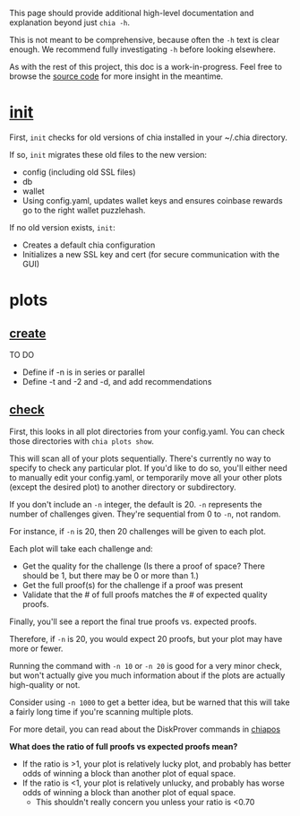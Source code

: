 This page should provide additional high-level documentation and explanation beyond just `chia -h`.

This is not meant to be comprehensive, because often the `-h` text is clear enough. We recommend fully investigating `-h` before looking elsewhere.

As with the rest of this project, this doc is a work-in-progress. Feel free to browse the [source code](https://github.com/Chia-Network/chia-blockchain/tree/master/src/cmds) for more insight in the meantime.

# [init](https://github.com/Chia-Network/chia-blockchain/blob/master/src/cmds/init.py)

First, `init` checks for old versions of chia installed in your ~/.chia directory.

If so, `init` migrates these old files to the new version:
* config (including old SSL files)
* db
* wallet
* Using config.yaml, updates wallet keys and ensures coinbase rewards go to the right wallet puzzlehash.

If no old version exists, `init`:
* Creates a default chia configuration
* Initializes a new SSL key and cert (for secure communication with the GUI)

# plots

## [create](https://github.com/Chia-Network/chia-blockchain/blob/master/src/plotting/create_plots.py)

TO DO
* Define if -n is in series or parallel
* Define -t and -2 and -d, and add recommendations

## [check](https://github.com/Chia-Network/chia-blockchain/blob/master/src/plotting/check_plots.py)

First, this looks in all plot directories from your config.yaml. You can check those directories with `chia plots show`.

This will scan all of your plots sequentially. There's currently no way to specify to check any particular plot. If you'd like to do so, you'll either need to manually edit your config.yaml, or temporarily move all your other plots (except the desired plot) to another directory or subdirectory.

If you don't include an `-n` integer, the default is 20. `-n` represents the number of challenges given. They're sequential from 0 to `-n`, not random.

For instance, if `-n` is 20, then 20 challenges will be given to each plot.

Each plot will take each challenge and:
* Get the quality for the challenge (Is there a proof of space? There should be 1, but there may be 0 or more than 1.)
* Get the full proof(s) for the challenge if a proof was present
* Validate that the # of full proofs matches the # of expected quality proofs.

Finally, you'll see a report the final true proofs vs. expected proofs.

Therefore, if `-n` is 20, you would expect 20 proofs, but your plot may have more or fewer.

Running the command with `-n 10` or `-n 20` is good for a very minor check, but won't actually give you much information about if the plots are actually high-quality or not.

Consider using `-n 1000` to get a better idea, but be warned that this will take a fairly long time if you're scanning multiple plots.

For more detail, you can read about the DiskProver commands in [chiapos](https://github.com/Chia-Network/chiapos/blob/master/src/prover_disk.hpp)

**What does the ratio of full proofs vs expected proofs mean?**
* If the ratio is >1, your plot is relatively lucky plot, and probably has better odds of winning a block than another plot of equal space.
* If the ratio is <1, your plot is relatively unlucky, and probably has worse odds of winning a block than another plot of equal space.
    * This shouldn't really concern you unless your ratio is <0.70